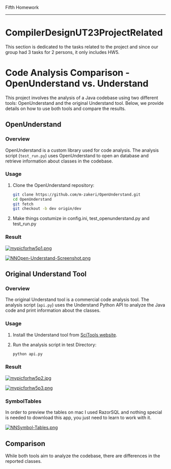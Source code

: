 Fifth Homework
***************************
# CompilerDesignUT23ProjectRelated
This section is dedicated to the tasks related to the project and since our group had 3 tasks for 2 persons, it only includes HW5.

# Code Analysis Comparison - OpenUnderstand vs. Understand

This project involves the analysis of a Java codebase using two different tools: OpenUnderstand and the original Understand tool. Below, we provide details on how to use both tools and compare the results.

## OpenUnderstand

### Overview

OpenUnderstand is a custom library used for code analysis. The analysis script (`test_run.py`) uses OpenUnderstand to open an database and retrieve information about classes in the codebase.

### Usage

1. Clone the OpenUnderstand repository:
   ```bash
   git clone https://github.com/m-zakeri/OpenUnderstand.git
   cd OpenUnderstand
   git fetch
   git checkout -b dev origin/dev
   ```

2. Make things costumize in config.ini, test_openunderstand.py and test_run.py

### Result

[![mypicforhw5p1.png](https://i.postimg.cc/52ZZwXbx/mypicforhw5p1.png)](https://postimg.cc/pmJGvXm7)

[![NNOpen-Understand-Screenshot.png](https://i.postimg.cc/DZk3Cg2b/NNOpen-Understand-Screenshot.png)](https://postimg.cc/FfZ6z0k9)

## Original Understand Tool

### Overview

The original Understand tool is a commercial code analysis tool. The analysis script (`api.py`) uses the Understand Python API to analyze the Java code and print information about the classes.

### Usage

1. Install the Understand tool from [SciTools website](https://scitools.com/download/all-products/).

2. Run the analysis script in test Directory:
   ```bash
   python api.py
   ```
### Result

[![mypicforhw5p2.jpg](https://i.postimg.cc/rF7WcTqd/mypicforhw5p2.jpg)](https://postimg.cc/sv919tQy)

[![mypicforhw5p3.png](https://i.postimg.cc/Gpd4hhVp/mypicforhw5p3.png)](https://postimg.cc/rDZVfc86)

### SymbolTables

In order to preview the tables on mac I used RazorSQL and nothing special is needed to download this app, you just need to learn to work with it.

[![NNSymbol-Tables.png](https://i.postimg.cc/KY9TXJq4/NNSymbol-Tables.png)](https://postimg.cc/5HCyLqMM)


   ## Comparison

While both tools aim to analyze the codebase, there are differences in the reported classes.
   
